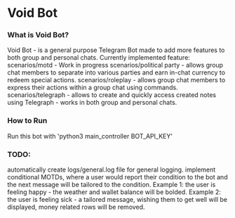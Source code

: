 # Void Bot

### What is Void Bot?
Void Bot - is a general purpose Telegram Bot made to add more features to both group and personal chats.
Currently implemented feature:
scenarios/motd - Work in progress
scenarios/political party - allows group chat members to separate into various parties and earn in-chat currency to redeem special actions.
scenarios/roleplay - allows group chat members to express their actions within a group chat using commands.
scenarios/telegraph - allows to create and quickly access created notes using Telegraph - works in both group and personal chats.


### How to Run
Run this bot with 'python3 main_controller BOT_API_KEY'

### TODO:
automatically create logs/general.log file for general logging.
implement conditional MOTDs, where a user would report their condition to the bot and the next message will be tailored to the condition. Example 1: the user is feeling happy - the weather and wallet balance will be bolded. Example 2: the user is feeling sick - a tailored message, wishing them to get well will be displayed, money related rows will be removed.

